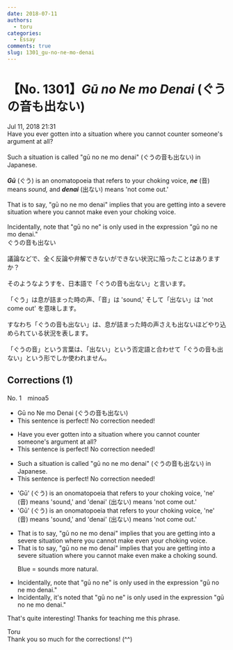 ```yaml
---
date: 2018-07-11
authors:
  - toru
categories:
  - Essay
comments: true
slug: 1301_gu-no-ne-mo-denai
---
```


# 【No. 1301】<strong><em>Gū no Ne mo Denai</strong></em> (ぐうの音も出ない)
<div class="date">Jul 11, 2018 21:31</div>
<div id="post"><div id="body_show_ori">
Have you ever gotten into a situation where you cannot counter someone's argument at all?<br/><br/>Such a situation is called "gū no ne mo denai" (ぐうの音も出ない) in Japanese.<br/><br/><strong><em>Gū</em></strong> (ぐう) is an onomatopoeia that refers to your choking voice, <strong><em>ne</em></strong> (音) means <em>sound,</em> and <strong><em>denai</em></strong> (出ない) means 'not come out.'<br/><br/>That is to say, "gū no ne mo denai" implies that you are getting into a severe situation where you cannot make even your choking voice.<br/><br/>Incidentally, note that "gū no ne" is only used in the expression "gū no ne mo denai." 
</div></div>

<!-- more -->

<div id="post_ja"><div id="body_show_mo">
ぐうの音も出ない<br/><br/>議論などで、全く反論や弁解できないができない状況に陥ったことはありますか？<br/><br/>そのようなようすを、日本語で「ぐうの音も出ない」と言います。<br/><br/>「ぐう」は息が詰まった時の声、「音」は 'sound,' そして「出ない」は 'not come out' を意味します。<br/><br/>すなわち「ぐうの音も出ない」は、息が詰まった時の声さえも出ないほどやり込められている状況を表します。<br/><br/>「ぐうの音」という言葉は、「出ない」という否定語と合わせて「ぐうの音も出ない」という形でしか使われません。
</div></div>

## Corrections (1)
<div id="block"><div class="first_name"> No. 1　<span class="just_name">minoa5</span></div><div id="block2">
<ul class="correction_field">
<li class="incorrect">Gū no Ne mo Denai (ぐうの音も出ない)</li>
<li class="corrected perfect">This sentence is perfect! No correction needed!</li>
</ul>
<ul class="correction_field">
<li class="incorrect">Have you ever gotten into a situation where you cannot counter someone's argument at all?</li>
<li class="corrected perfect">This sentence is perfect! No correction needed!</li>
</ul>
<ul class="correction_field">
<li class="incorrect">Such a situation is called "gū no ne mo denai" (ぐうの音も出ない) in Japanese.</li>
<li class="corrected perfect">This sentence is perfect! No correction needed!</li>
</ul>
<ul class="correction_field">
<li class="incorrect">'Gū' (ぐう) is an onomatopoeia that refers to your choking voice, 'ne' (音) means 'sound,' and 'denai' (出ない) means 'not come out.'</li>
<li class="corrected correct">
'Gū' (ぐう) is <span class="sline"><span class="f_gray">an</span></span> onomatopoeia that refers to your choking voice, 'ne' (音) means 'sound,' and 'denai' (出ない) means 'not come out.'
</li>
</ul>
<ul class="correction_field">
<li class="incorrect">That is to say, "gū no ne mo denai" implies that you are getting into a severe situation where you cannot make even your choking voice.</li>
<li class="corrected correct">
That is to say, "gū no ne mo denai" implies that you are getting into a severe situation where you cannot <span class="f_gray"><span class="sline">make </span></span>even <span class="f_red">make a</span> choking <span class="f_blue">sound</span>.
<p class="correction_comment">Blue = sounds more natural.</p>
</li>
</ul>
<ul class="correction_field">
<li class="incorrect">Incidentally, note that "gū no ne" is only used in the expression "gū no ne mo denai." </li>
<li class="corrected correct">
Incidentally, <span class="f_red">it's </span>note<span class="f_red">d</span> that "gū no ne" is only used in the expression "gū no ne mo denai." 
</li>
</ul>
<p class="comment_small">
 That's quite interesting! Thanks for teaching me this phrase.
</p>

</div><div class="name"><span class="just_name">Toru</span><br>
Thank you so much for the corrections! (^^)
</div>
</div>
